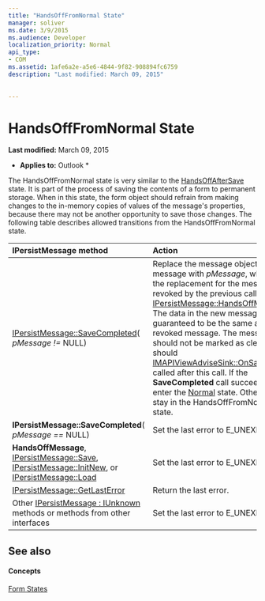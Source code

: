 ```yaml
---
title: "HandsOffFromNormal State"
manager: soliver
ms.date: 3/9/2015
ms.audience: Developer
localization_priority: Normal
api_type:
- COM
ms.assetid: 1afe6a2e-a5e6-4844-9f82-908894fc6759
description: "Last modified: March 09, 2015"
 
 
---
```


# HandsOffFromNormal State

 **Last modified:** March 09, 2015 
  
 * **Applies to:** Outlook * 
  
The HandsOffFromNormal state is very similar to the [HandsOffAfterSave](handsoffaftersave-state.md) state. It is part of the process of saving the contents of a form to permanent storage. When in this state, the form object should refrain from making changes to the in-memory copies of values of the message's properties, because there may not be another opportunity to save those changes. The following table describes allowed transitions from the HandsOffFromNormal state. 
  
|****IPersistMessage** method**|**Action**|**New state**|
|:-----|:-----|:-----|
|[IPersistMessage::SaveCompleted](ipersistmessage-savecompleted.md)(  _pMessage !=_ NULL)  <br/> |Replace the message object's message with  _pMessage_, which is the replacement for the message revoked by the previous call to [IPersistMessage::HandsOffMessage](ipersistmessage-handsoffmessage.md). The data in the new message is guaranteed to be the same as in the revoked message. The message should not be marked as clean, nor should [IMAPIViewAdviseSink::OnSaved](imapiviewadvisesink-onsaved.md) be called after this call. If the **SaveCompleted** call succeeds, enter the [Normal](normal-state.md) state. Otherwise, stay in the HandsOffFromNormal state.  <br/> |Normal or HandsOffFromNormal  <br/> |
|**IPersistMessage::SaveCompleted**(  _pMessage ==_ NULL)  <br/> |Set the last error to E_UNEXPECTED.  <br/> |HandsOffFromNormal  <br/> |
|**HandsOffMessage**, [IPersistMessage::Save](ipersistmessage-save.md), [IPersistMessage::InitNew](ipersistmessage-initnew.md), or [IPersistMessage::Load](ipersistmessage-load.md) <br/> |Set the last error to E_UNEXPECTED.  <br/> |HandsOffFromNormal  <br/> |
|[IPersistMessage::GetLastError](ipersistmessage-getlasterror.md) <br/> |Return the last error.  <br/> |HandsOffFromNormal  <br/> |
|Other [IPersistMessage : IUnknown](ipersistmessageiunknown.md) methods or methods from other interfaces  <br/> |Set the last error to E_UNEXPECTED.  <br/> |HandsOffFromNormal  <br/> |
   
## See also

#### Concepts

[Form States](form-states.md)

